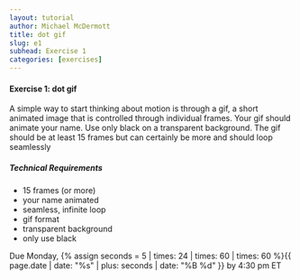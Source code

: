 ```yaml
---
layout: tutorial
author: Michael McDermott
title: dot gif
slug: e1
subhead: Exercise 1
categories: [exercises]
---
```

#### Exercise 1: dot gif

A simple way to start thinking about motion is through a gif, a short animated image that is controlled through individual frames. Your gif should animate your name. Use only black on a transparent background. The gif should be at least 15 frames but can certainly be more and should loop seamlessly

##### Technical Requirements

* 15 frames (or more)
* your name animated
* seamless, infinite loop
* gif format
* transparent background
* only use black

<span class="due">Due Monday, {% assign seconds = 5 | times: 24 | times: 60 | times: 60 %}{{ page.date | date: "%s" | plus: seconds | date: "%B %d" }} by 4:30 pm ET</span>
